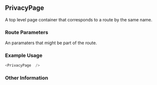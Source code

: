 ## PrivacyPage
A top level page container that corresponds to a route by the same name.

### Route Parameters
An paramaters that might be part of the route.

### Example Usage

```js
<PrivacyPage  />
```


### Other Information

